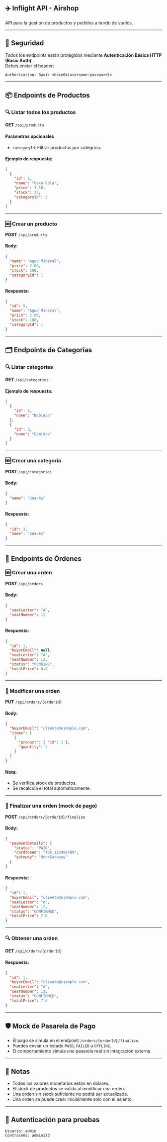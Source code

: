 
## ✈️ Inflight API - Airshop

API para la gestión de productos y pedidos a bordo de vuelos.

---

## 🔐 Seguridad

Todos los endpoints están protegidos mediante **Autenticación Básica HTTP (Basic Auth)**.  
Debes enviar el header:

```
Authorization: Basic <base64(username:password)>
```

---

## 📦 Endpoints de Productos

### 🔍 Listar todos los productos

**GET** `/api/products`

#### Parámetros opcionales
- `categoryId`: Filtrar productos por categoría.

#### Ejemplo de respuesta:
```json
[
  {
    "id": 1,
    "name": "Coca Cola",
    "price": 3.50,
    "stock": 25,
    "categoryId": 2
  }
]
```

---

### 🆕 Crear un producto

**POST** `/api/products`

#### Body:
```json
{
  "name": "Agua Mineral",
  "price": 2.00,
  "stock": 100,
  "categoryId": 1
}
```

#### Respuesta:
```json
{
  "id": 5,
  "name": "Agua Mineral",
  "price": 2.00,
  "stock": 100,
  "categoryId": 1
}
```

---

## 🗂️ Endpoints de Categorías

### 🔍 Listar categorías

**GET** `/api/categories`

#### Ejemplo de respuesta:
```json
[
  {
    "id": 1,
    "name": "Bebidas"
  },
  {
    "id": 2,
    "name": "Comidas"
  }
]
```

---

### 🆕 Crear una categoría

**POST** `/api/categories`

#### Body:
```json
{
  "name": "Snacks"
}
```

#### Respuesta:
```json
{
  "id": 3,
  "name": "Snacks"
}
```

---

## 🧾 Endpoints de Órdenes

### 🆕 Crear una orden

**POST** `/api/orders`

#### Body:
```json
{
  "seatLetter": "A",
  "seatNumber": 12
}
```

#### Respuesta:
```json
{
  "id": 1,
  "buyerEmail": null,
  "seatLetter": "A",
  "seatNumber": 12,
  "status": "PENDING",
  "totalPrice": 0.0
}
```

---

### 🔁 Modificar una orden

**PUT** `/api/orders/{orderId}`

#### Body:
```json
{
  "buyerEmail": "cliente@ejemplo.com",
  "items": [
    {
      "product": { "id": 1 },
      "quantity": 2
    }
  ]
}
```

#### Nota:
- Se verifica stock de productos.
- Se recalcula el total automáticamente.

---

### 🧾 Finalizar una orden (mock de pago)

**POST** `/api/orders/{orderId}/finalize`

#### Body:
```json
{
  "paymentDetails": {
    "status": "PAID",
    "cardToken": "tok_123456789",
    "gateway": "MockGateway"
  }
}
```

#### Respuesta:
```json
{
  "id": 1,
  "buyerEmail": "cliente@ejemplo.com",
  "seatLetter": "A",
  "seatNumber": 12,
  "status": "CONFIRMED",
  "totalPrice": 7.0
}
```

---

### 🔍 Obtener una orden

**GET** `/api/orders/{orderId}`

#### Respuesta:
```json
{
  "id": 1,
  "buyerEmail": "cliente@ejemplo.com",
  "seatLetter": "A",
  "seatNumber": 12,
  "status": "CONFIRMED",
  "totalPrice": 7.0
}
```

---

## 🛡️ Mock de Pasarela de Pago

- El pago se simula en el endpoint `/orders/{orderId}/finalize`.
- Puedes enviar un estado `PAID`, `FAILED` u `OFFLINE`.
- El comportamiento simula una pasarela real sin integración externa.

---

## 📌 Notas

- Todos los valores monetarios están en dólares.
- El stock de productos se valida al modificar una orden.
- Una orden sin stock suficiente no podrá ser actualizada.
- Una orden se puede crear inicialmente solo con el asiento.

---

## 🚀 Autenticación para pruebas

```
Usuario: admin
Contraseña: admin123
```

